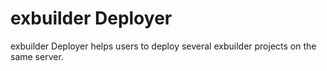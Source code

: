 # exbuilder Deployer

exbuilder Deployer helps users to deploy several exbuilder projects on the same server. 
